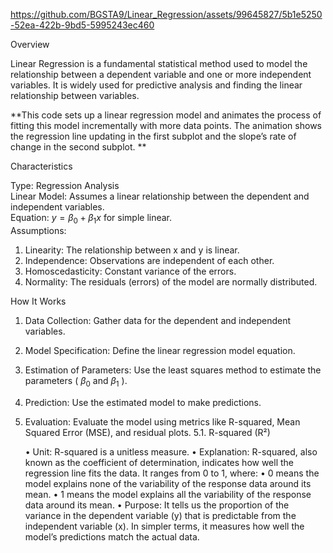https://github.com/BGSTA9/Linear_Regression/assets/99645827/5b1e5250-52ea-422b-9bd5-5995243ec460

Overview

Linear Regression is a fundamental statistical method used to model the relationship between a dependent variable and one or more independent variables. It is widely used for predictive analysis and finding the linear relationship between variables.

**This code sets up a linear regression model and animates the process of fitting this model incrementally with more data points. The animation shows the regression line updating in the first subplot and the slope’s rate of change in the second subplot.
**

Characteristics

Type: Regression Analysis\
Linear Model: Assumes a linear relationship between the dependent and independent variables.\
Equation: $y = \beta_0 + \beta_1x$  for simple linear.\
Assumptions:
1.	Linearity: The relationship between  x  and  y  is linear.
2.	Independence: Observations are independent of each other.
3.	Homoscedasticity: Constant variance of the errors.
4.	Normality: The residuals (errors) of the model are normally distributed.

How It Works

1.	Data Collection: Gather data for the dependent and independent variables.
2.	Model Specification: Define the linear regression model equation.
3.	Estimation of Parameters: Use the least squares method to estimate the parameters ( $\beta_0$  and  $\beta_1$ ).
4.	Prediction: Use the estimated model to make predictions.
5.	Evaluation: Evaluate the model using metrics like R-squared, Mean Squared Error (MSE), and residual plots.
5.1.	R-squared (R²)

	•	Unit: R-squared is a unitless measure.
	•	Explanation: R-squared, also known as the coefficient of determination, indicates how well the regression line fits the data. It ranges from 0 to 1, where:
	•	0 means the model explains none of the variability of the response data around its mean.
	•	1 means the model explains all the variability of the response data around its mean.
	•	Purpose: It tells us the proportion of the variance in the dependent variable (y) that is predictable from the independent variable (x). In simpler terms, it measures how well the model’s predictions match the actual data.

